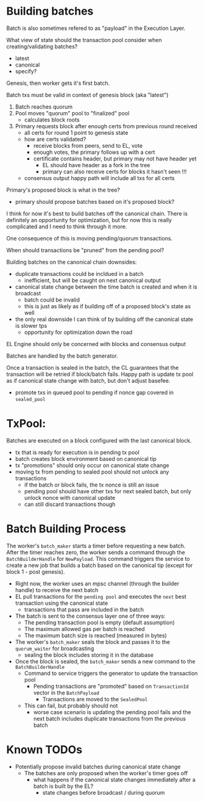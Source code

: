 # Building batches

Batch is also sometimes refered to as "payload" in the Execution Layer.

What view of state should the transaction pool consider when creating/validating batches?
- latest
- canonical
- specify?

Genesis, then worker gets it's first batch.

Batch txs must be valid in context of genesis block (aka "latest")

1. Batch reaches quorum
1. Pool moves "quorum" pool to "finalized" pool
    - calculates block roots
1. Primary requests block after enough certs from previous round received
    - all certs for round 1 point to genesis state
    - how are certs validated?
        - receive blocks from peers, send to EL, vote
        - enough votes, the primary follows up with a cert
        - certificate contains header, but primary may not have header yet
            - EL should have header as a fork in the tree
            - primary can also receive certs for blocks it hasn't seen !!!
    - consensus output happy path will include all txs for all certs

Primary's proposed block is what in the tree?
- primary should propose batches based on it's proposed block?



I think for now it's best to build batches off the canonical chain. There is definitely an opportunity for optimization, but for now this is really complicated and I need to think through it more.

One consequence of this is moving pending/quorum transactions.


When should transactions be "pruned" from the pending pool?

Building batches on the canonical chain downsides:
- duplicate transactions could be incldued in a batch
    - inefficient, but will be caught on next canonical output
- canonical state change between the time batch is created and when it is broadcast
    - batch could be invalid
    - this is just as likely as if building off of a proposed block's state as well
- the only real downside I can think of by building off the canonical state is slower tps
    - opportunity for optimization down the road


EL Engine should only be concerned with blocks and consensus output

Batches are handled by the batch generator.

Once a transaction is sealed in the batch, the CL guarantees that the transaction will be retried if block/batch fails.
Happy path is update tx pool as if canonical state change with batch, but don't adjust basefee.
- promote txs in queued pool to pending if nonce gap covered in `sealed_pool`

TxPool:
========
Batches are executed on a block configured with the last canonical block.
- tx that is ready for execution is in pending tx pool
- batch creates block environment based on canonical tip
- tx "promotions" should only occur on canonical state change
- moving tx from pending to sealed pool should not unlock any transactions
    - if the batch or block fails, the tx nonce is still an issue
    - pending pool should have other txs for next sealed batch, but only unlock nonce with canonical update
    - can still discard transactions though


# Batch Building Process
The worker's `batch_maker` starts a timer before requesting a new batch. After the timer reaches zero, the worker sends a command through the `BatchBuilderHandle` for `NewPayload`. This command triggers the service to create a new job that builds a batch based on the canonical tip (except for block 1 - post genesis).

- Right now, the worker uses an mpsc channel (through the builder handle) to receive the next batch
- EL pull transactions for the `pending pool` and executes the `next` best transaction using the canonical state
    - transactions that pass are included in the batch
- The batch is sent to the consensus layer one of three ways:
    - The pending transaction pool is empty (default assumption)
    - The maximum allowed gas per batch is reached
    - The maximum batch size is reached (measured in bytes)
- The worker's `batch_maker` seals the block and passes it to the `quorum_waiter` for broadcasting
    - sealing the block includes storing it in the database
- Once the block is sealed, the `batch_maker` sends a new command to the `BatchBuilderHandle`
    - Command to service triggers the generator to update the transaction pool
        - Pending transactions are "promoted" based on `TransactionId` vector in the `BatchPayload`
            - Transactions are moved to the `SealedPool`
    - This can fail, but probably should not
        - worse case scenario is updating the pending pool fails and the next batch includes duplicate transactions from the previous batch

# Known TODOs
- Potentially propose invalid batches during canonical state change
    - The batches are only proposed when the worker's timer goes off
        - what happens if the canonical state changes immediately after a batch is built by the EL?
            - state changes before broadcast / during quorum
